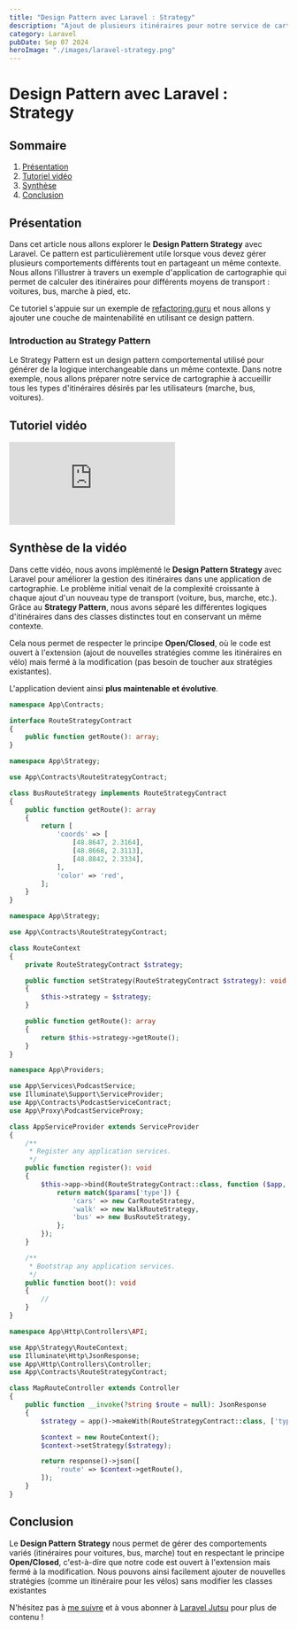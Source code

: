 ```yaml
---
title: "Design Pattern avec Laravel : Strategy"
description: "Ajout de plusieurs itinéraires pour notre service de cartographie dans le respect du clean code."
category: Laravel
pubDate: Sep 07 2024
heroImage: "./images/laravel-strategy.png"
---
```


# Design Pattern avec Laravel : Strategy

## Sommaire
1. [Présentation](#presentation)
2. [Tutoriel vidéo](#tutorielvideo)
3. [Synthèse](#synthese)
4. [Conclusion](#conclusion)

## Présentation <a name="presentation"></a>

Dans cet article nous allons explorer le **Design Pattern Strategy** avec Laravel. Ce pattern est particulièrement utile lorsque vous devez gérer plusieurs comportements différents tout en partageant un même contexte. Nous allons l’illustrer à travers un exemple d'application de cartographie qui permet de calculer des itinéraires pour différents moyens de transport : voitures, bus, marche à pied, etc.

Ce tutoriel s'appuie sur un exemple de [refactoring.guru](https://refactoring.guru/design-patterns/strategy) et nous allons y ajouter une couche de maintenabilité en utilisant ce design pattern.

### Introduction au Strategy Pattern

Le Strategy Pattern est un design pattern comportemental utilisé pour générer de la logique interchangeable dans un même contexte. Dans notre exemple, nous allons préparer notre service de cartographie à accueillir tous les types d'itinéraires désirés par les utilisateurs (marche, bus, voitures).

## Tutoriel vidéo <a name="tutorielvideo"></a>

<iframe class="w-full aspect-video rounded-md" src="https://www.youtube.com/embed/gMF34pZd92M" loading="lazy" frameborder="0" allowfullscreen></iframe>

## Synthèse de la vidéo <a name="synthese"></a>

Dans cette vidéo, nous avons implémenté le **Design Pattern Strategy** avec Laravel pour améliorer la gestion des itinéraires dans une application de cartographie. Le problème initial venait de la complexité croissante à chaque ajout d'un nouveau type de transport (voiture, bus, marche, etc.). Grâce au **Strategy Pattern**, nous avons séparé les différentes logiques d'itinéraires dans des classes distinctes tout en conservant un même contexte.

Cela nous permet de respecter le principe **Open/Closed**, où le code est ouvert à l'extension (ajout de nouvelles stratégies comme les itinéraires en vélo) mais fermé à la modification (pas besoin de toucher aux stratégies existantes).

L'application devient ainsi **plus maintenable et évolutive**.

```php
namespace App\Contracts;

interface RouteStrategyContract
{
    public function getRoute(): array;
}
```

```php
namespace App\Strategy;

use App\Contracts\RouteStrategyContract;

class BusRouteStrategy implements RouteStrategyContract
{
    public function getRoute(): array
    {
        return [
            'coords' => [
                [48.8647, 2.3164],
                [48.8668, 2.3113],
                [48.8842, 2.3334],
            ],
            'color' => 'red',
        ];
    }
}
```

```php
namespace App\Strategy;

use App\Contracts\RouteStrategyContract;

class RouteContext
{
    private RouteStrategyContract $strategy;

    public function setStrategy(RouteStrategyContract $strategy): void
    {
        $this->strategy = $strategy;
    }

    public function getRoute(): array
    {
        return $this->strategy->getRoute();
    }
}
```

```php
namespace App\Providers;

use App\Services\PodcastService;
use Illuminate\Support\ServiceProvider;
use App\Contracts\PodcastServiceContract;
use App\Proxy\PodcastServiceProxy;

class AppServiceProvider extends ServiceProvider
{
    /**
     * Register any application services.
     */
    public function register(): void
    {
        $this->app->bind(RouteStrategyContract::class, function ($app, $params) {
            return match($params['type']) {
                'cars' => new CarRouteStrategy,
                'walk' => new WalkRouteStrategy,
                'bus' => new BusRouteStrategy,
            };
        });
    }

    /**
     * Bootstrap any application services.
     */
    public function boot(): void
    {
        //
    }
}
```

```php
namespace App\Http\Controllers\API;

use App\Strategy\RouteContext;
use Illuminate\Http\JsonResponse;
use App\Http\Controllers\Controller;
use App\Contracts\RouteStrategyContract;

class MapRouteController extends Controller
{
    public function __invoke(?string $route = null): JsonResponse
    {
        $strategy = app()->makeWith(RouteStrategyContract::class, ['type' => $route ?? 'cars']);

        $context = new RouteContext();
        $context->setStrategy($strategy);

        return response()->json([
            'route' => $context->getRoute(),
        ]);
    }
}
```

## Conclusion <a name="conclusion"></a>

Le **Design Pattern Strategy** nous permet de gérer des comportements variés (itinéraires pour voitures, bus, marche) tout en respectant le principe **Open/Closed**, c'est-à-dire que notre code est ouvert à l'extension mais fermé à la modification. Nous pouvons ainsi facilement ajouter de nouvelles stratégies (comme un itinéraire pour les vélos) sans modifier les classes existantes

N'hésitez pas à [me suivre](https://twitter.com/LaravelJutsu) et à vous abonner à [Laravel Jutsu](https://www.youtube.com/@LaravelJutsu) pour plus de contenu !

